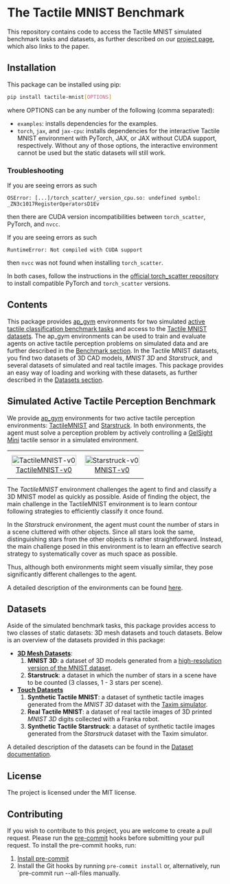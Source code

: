 # The Tactile MNIST Benchmark

This repository contains code to access the Tactile MNIST simulated benchmark tasks and datasets, as further described on our [project page](https://sites.google.com/robot-learning.de/tactile-mnist/), which also links to the paper.

## Installation

This package can be installed using pip:

```bash
pip install tactile-mnist[OPTIONS]
```

where OPTIONS can be any number of the following (comma separated):

- `examples`: installs dependencies for the examples.
- `torch`, `jax`, and `jax-cpu`: installs dependencies for the interactive Tactile MNIST environment with PyTorch, JAX, or JAX without CUDA support, respectively. Without any of those options, the interactive environment cannot be used but the static datasets will still work.

### Troubleshooting

If you are seeing errors as such

```
OSError: [...]/torch_scatter/_version_cpu.so: undefined symbol: _ZN3c1017RegisterOperatorsD1Ev
```

then there are CUDA version incompatibilities between `torch_scatter`, PyTorch, and `nvcc`.

If you are seeing errors as such

```
RuntimeError: Not compiled with CUDA support
```

then `nvcc` was not found when installing `torch_scatter`.

In both cases, follow the instructions in the [official torch_scatter repository](https://github.com/rusty1s/pytorch_scatter) to install compatible PyTorch and `torch_scatter` versions.

## Contents

This package provides [ap_gym](https://github.com/TimSchneider42/active-perception-gym) environments for two simulated [active tactile classification benchmark tasks](#simulated-active-tactile-perception-benchmark) and access to the [Tactile MNIST datasets](#datasets).
The ap_gym environments can be used to train and evaluate agents on active tactile perception problems on simulated data and are further described in the [Benchmark section](#simulated-active-tactile-perception-benchmark).
In the Tactile MNIST datasets, you find two datasets of 3D CAD models, _MNIST 3D_ and _Starstruck_, and several datasets of simulated and real tactile images.
This package provides an easy way of loading and working with these datasets, as further described in the [Datasets section](#datasets).

## Simulated Active Tactile Perception Benchmark

We provide [ap_gym](https://github.com/TimSchneider42/active-perception-gym) environments for two active tactile perception environments: [TactileMNIST](doc/TactileMNIST.md) and [Starstruck](doc/Starstruck.md).
In both environments, the agent must solve a perception problem by actively controlling a [GelSight Mini](https://www.gelsight.com/gelsightmini/) tactile sensor in a simulated environment.

<table align="center" style="border-collapse: collapse; border: none;">
    <tr style="border: none;">
        <td align="center" style="border: none; padding: 10px;">
            <img src="doc/img/env/TactileMNIST-v0.gif" alt="TactileMNIST-v0" width="100%"/><br/>
            <a href="doc/TactileMNIST.md">
                TactileMNIST-v0
            </a>
        </td>
        <td align="center" style="border: none; padding: 10px;">
            <img src="doc/img/env/Starstruck-v0.gif" alt="Starstruck-v0" width="100%"/><br/>
            <a href="doc/Starstruck.md">
                MNIST-v0
            </a>
        </td>
    </tr>
</table>

The _TactileMNIST_ environment challenges the agent to find and classify a 3D MNIST model as quickly as possible.
Aside of finding the object, the main challenge in the TactileMNIST environment is to learn contour following strategies to efficiently classify it once found.

In the _Starstruck_ environment, the agent must count the number of stars in a scene cluttered with other objects.
Since all stars look the same, distinguishing stars from the other objects is rather straightforward.
Instead, the main challenge posed in this environment is to learn an effective search strategy to systematically cover as much space as possible.

Thus, although both environments might seem visually similar, they pose significantly different challenges to the agent.

A detailed description of the environments can be found [here](doc/TactileClassificationEnv.md).

## Datasets

Aside of the simulated benchmark tasks, this package provides access to two classes of static datasets: 3D mesh datasets and touch datasets.
Below is an overview of the datasets provided in this package:

- **[3D Mesh Datasets](doc/datasets.md#3d-mesh-datasets)**:
    1. **MNIST 3D**: a dataset of 3D models generated from a [high-resolution version of the MNIST dataset](https://arxiv.org/abs/2011.07946).
    2. **Starstruck**: a dataset in which the number of stars in a scene have to be counted (3 classes, 1 - 3 stars per scene).
- **[Touch Datasets](doc/datasets.md#touch-datasets)**
    1. **Synthetic Tactile MNIST**: a dataset of synthetic tactile images generated from the _MNIST 3D_ dataset with the [Taxim simulator](https://arxiv.org/abs/2109.04027).
    2. **Real Tactile MNIST**: a dataset of real tactile images of 3D printed _MNIST 3D_ digits collected with a Franka robot.
    3. **Synthetic Tactile Starstruck**: a dataset of synthetic tactile images generated from the _Starstruck_ dataset with the Taxim simulator.

A detailed description of the datasets can be found in the [Dataset documentation](doc/datasets.md).

## License

The project is licensed under the MIT license.

## Contributing

If you wish to contribute to this project, you are welcome to create a pull request.
Please run the [pre-commit](https://pre-commit.com/) hooks before submitting your pull request.
To install the pre-commit hooks, run:

1. [Install pre-commit](https://pre-commit.com/#install)
2. Install the Git hooks by running `pre-commit install` or, alternatively, run `pre-commit run --all-files manually.

